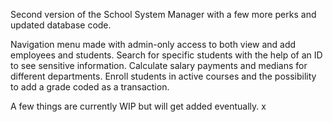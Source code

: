 Second version of the School System Manager with a few more perks and updated database code.

Navigation menu made with admin-only access to both view and add employees and students.
Search for specific students with the help of an ID to see sensitive information.
Calculate salary payments and medians for different departments.
Enroll students in active courses and the possibility to add a grade coded as a transaction.

A few things are currently WIP but will get added eventually.
x
